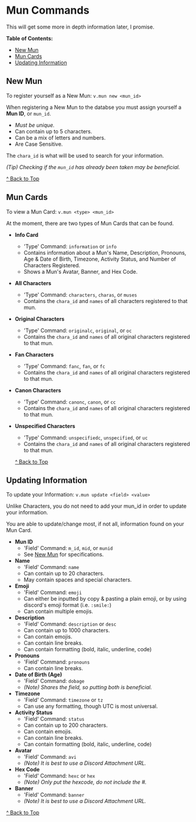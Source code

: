 # Mun Commands
This will get some more in depth information later, I promise.

**Table of Contents:**
- [New Mun](https://github.com/Zyhod/Vieno/blob/main/Reference%20Materials/Features%20and%20Commands/Muns.md#new-mun)
- [Mun Cards](https://github.com/Zyhod/Vieno/blob/main/Reference%20Materials/Features%20and%20Commands/Muns.md#mun-cards)
- [Updating Information](https://github.com/Zyhod/Vieno/blob/main/Reference%20Materials/Features%20and%20Commands/Muns.md#updating-information)

## New Mun
To register yourself as a New Mun: `v.mun new <mun_id>`

When registering a New Mun to the databse you must assign yourself a **Mun ID**, or `mun_id`.
- *Must be unique.*
- Can contain up to 5 characters.
- Can be a mix of letters and numbers.
- Are Case Sensitive.

The `chara_id` is what will be used to search for your information.

*(Tip) Checking if the `mun_id` has already been taken may be beneficial.*

[^ Back to Top](https://github.com/Zyhod/Vieno/blob/main/Reference%20Materials/Features%20and%20Commands/Muns.md#mun-commands)

## Mun Cards
To view a Mun Card: `v.mun <type> <mun_id>`

At the moment, there are two types of Mun Cards that can be found.
- **Info Card**
    - 'Type' Command: `information` or `info`
    - Contains information about a Mun's Name, Description, Pronouns, Age & Date of Birth, Timezone, Activity Status, and Number of Characters Registered.
    - Shows a Mun's Avatar, Banner, and Hex Code.
- **All Characters**
    - 'Type' Command: `characters`, `charas`, or `muses`
    - Contains the `chara_id` and `names` of all characters registered to that mun.
- **Original Characters**
    - 'Type' Command: `originalc`, `original`, or `oc`
    - Contains the `chara_id` and `names` of all original characters registered to that mun.
- **Fan Characters**
    - 'Type' Command: `fanc`, `fan`, or `fc`
    - Contains the `chara_id` and `names` of all original characters registered to that mun.
- **Canon Characters**
    - 'Type' Command: `canonc`, `canon`, or `cc`
    - Contains the `chara_id` and `names` of all original characters registered to that mun.
- **Unspecified Characters**
    - 'Type' Command: `unspecifiedc`, `unspecified`, or `uc`
    - Contains the `chara_id` and `names` of all original characters registered to that mun.

    [^ Back to Top](https://github.com/Zyhod/Vieno/blob/main/Reference%20Materials/Features%20and%20Commands/Muns.md#mun-commands)

## Updating Information
To update your Information: `v.mun update <field> <value>`

Unlike Characters, you do not need to add your mun_id in order to update your information.

You are able to update/change most, if not all, information found on your Mun Card.
- **Mun ID**
    - 'Field' Command: `m_id`, `mid`, or `munid`
    - See [New Mun](https://github.com/Zyhod/Vieno/blob/main/Reference%20Materials/Features%20and%20Commands/Muns.md#new-mun) for specifications.
- **Name**
    - 'Field' Command: `name`
    - Can contain up to 20 characters.
    - May contain spaces and special characters.
- **Emoji**
    - 'Field' Command: `emoji`
    - Can either be inputted by copy & pasting a plain emoji, or by using discord's emoji format (i.e. `:smile:`)
    - Can contain multiple emojis.
- **Description**
    - 'Field' Command: `description` or `desc`
    - Can contain up to 1000 characters.
    - Can contain emojis.
    - Can contain line breaks.
    - Can contain formatting (bold, italic, underline, code)
- **Pronouns**
    - 'Field' Command: `pronouns`
    - Can contain line breaks.
- **Date of Birth (Age)**
    - 'Field' Command: `dobage`
    - *(Note) Shares the field, so putting both is beneficial.*
- **Timezone**
    - 'Field' Command: `timezone` or `tz`
    - Can use any formatting, though UTC is most universal.
- **Activity Status**
    - 'Field' Command: `status`
    - Can contain up to 200 characters.
    - Can contain emojis.
    - Can contain line breaks.
    - Can contain formatting (bold, italic, underline, code)
- **Avatar**
    - 'Field' Command: `avi`
    - *(Note) It is best to use a Discord Attachment URL.*
- **Hex Code**
    - 'Field' Command: `hexc` or `hex`
    - *(Note) Only put the hexcode, do not include the #.*
- **Banner**
    - 'Field' Command: `banner`
    - *(Note) It is best to use a Discord Attachment URL.*

[^ Back to Top](https://github.com/Zyhod/Vieno/blob/main/Reference%20Materials/Features%20and%20Commands/Muns.md#mun-commands)